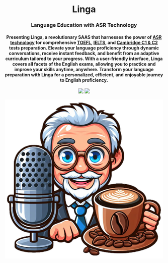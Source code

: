 <div align="center">
<h1 align="center"> Linga </h1> 
<h3>Language Education with ASR Technology</br></h3>
<h4 align="center">
Presenting Linga, a revolutionary SAAS that harnesses the power of <a href="https://en.wikipedia.org/wiki/Speech_recognition">ASR technology</a> for comprehensive <a href="https://en.wikipedia.org/wiki/Test_of_English_as_a_Foreign_Language">TOEFL</a>, <a href="https://ielts.org/">IELTS</a>, and <a href="https://www.cambridgeenglish.org/exams-and-tests/advanced/">Cambridge C1 & C2</a> tests preparation. Elevate your language proficiency through dynamic conversations, receive instant feedback, and benefit from an adaptive curriculum tailored to your progress. With a user-friendly interface, Linga covers all facets of the English exams, allowing you to practice and improve your skills anytime, anywhere. Transform your language preparation with Linga for a personalized, efficient, and enjoyable journey to English proficiency.
</h4>
<img src="https://img.shields.io/badge/Progress-1%25-red"> <img src="https://img.shields.io/badge/Feedback-Welcome-green">
</br>
</br>
<kbd>
<img src="./whisperJ.png"> 
</kbd>
</div>

